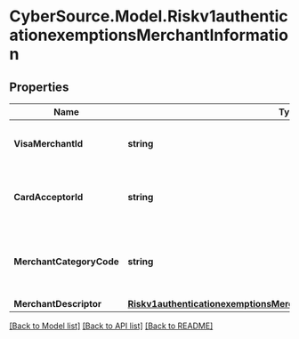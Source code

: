 # CyberSource.Model.Riskv1authenticationexemptionsMerchantInformation
## Properties

Name | Type | Description | Notes
------------ | ------------- | ------------- | -------------
**VisaMerchantId** | **string** | Network assigned merchant identifier.  | [optional] 
**CardAcceptorId** | **string** | Card Acceptor ID (CAID) for the current transaction.  | [optional] 
**MerchantCategoryCode** | **string** | Merchant Category Code (MCC). 4 digit numeric.  | [optional] 
**MerchantDescriptor** | [**Riskv1authenticationexemptionsMerchantInformationMerchantDescriptor**](Riskv1authenticationexemptionsMerchantInformationMerchantDescriptor.md) |  | [optional] 

[[Back to Model list]](../README.md#documentation-for-models) [[Back to API list]](../README.md#documentation-for-api-endpoints) [[Back to README]](../README.md)

